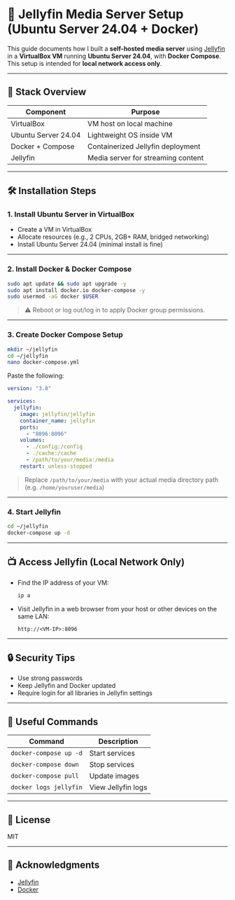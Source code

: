 # 🧩 Jellyfin Media Server Setup (Ubuntu Server 24.04 + Docker)

This guide documents how I built a **self-hosted media server** using [Jellyfin](https://jellyfin.org/) in a **VirtualBox VM** running **Ubuntu Server 24.04**, with **Docker Compose**. This setup is intended for **local network access only**.

---

## 🚀 Stack Overview

| Component      | Purpose                               |
|----------------|----------------------------------------|
| VirtualBox     | VM host on local machine               |
| Ubuntu Server 24.04 | Lightweight OS inside VM         |
| Docker + Compose | Containerized Jellyfin deployment    |
| Jellyfin       | Media server for streaming content     |

---

## 🛠️ Installation Steps

### 1. Install Ubuntu Server in VirtualBox

- Create a VM in VirtualBox
- Allocate resources (e.g., 2 CPUs, 2GB+ RAM, bridged networking)
- Install Ubuntu Server 24.04 (minimal install is fine)

---

### 2. Install Docker & Docker Compose

```bash
sudo apt update && sudo apt upgrade -y
sudo apt install docker.io docker-compose -y
sudo usermod -aG docker $USER
```

> ⚠️ Reboot or log out/log in to apply Docker group permissions.

---

### 3. Create Docker Compose Setup

```bash
mkdir ~/jellyfin
cd ~/jellyfin
nano docker-compose.yml
```

Paste the following:

```yaml
version: "3.8"

services:
  jellyfin:
    image: jellyfin/jellyfin
    container_name: jellyfin
    ports:
      - "8096:8096"
    volumes:
      - ./config:/config
      - ./cache:/cache
      - /path/to/your/media:/media
    restart: unless-stopped
```

> Replace `/path/to/your/media` with your actual media directory path (e.g. `/home/youruser/media`)

---

### 4. Start Jellyfin

```bash
cd ~/jellyfin
docker-compose up -d
```

---

## 📺 Access Jellyfin (Local Network Only)

- Find the IP address of your VM:  
  ```bash
  ip a
  ```
- Visit Jellyfin in a web browser from your host or other devices on the same LAN:
  ```
  http://<VM-IP>:8096
  ```

---

## 🔒 Security Tips

- Use strong passwords
- Keep Jellyfin and Docker updated
- Require login for all libraries in Jellyfin settings

---

## 🧼 Useful Commands

| Command | Description |
|--------|-------------|
| `docker-compose up -d` | Start services |
| `docker-compose down`  | Stop services |
| `docker-compose pull`  | Update images |
| `docker logs jellyfin` | View Jellyfin logs |

---

## 📜 License

MIT

---

## 🤝 Acknowledgments

- [Jellyfin](https://jellyfin.org/)
- [Docker](https://docker.com/)
